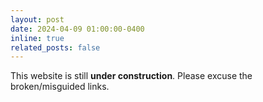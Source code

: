```yaml
---
layout: post
date: 2024-04-09 01:00:00-0400
inline: true
related_posts: false
---
```


This website is still **under construction**. Please excuse the broken/misguided links.
